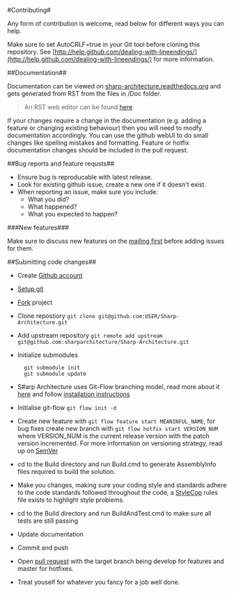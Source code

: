 #Contributing#

Any form of contribution is welcome, read below for different ways you can help.

Make sure to set AutoCRLF=true in your Git tool before cloning this repository. See [http://help.github.com/dealing-with-lineendings/](http://help.github.com/dealing-with-lineendings/) for more information.

##Documentation##

Documentation can be viewed on [sharp-architecture.readthedocs.org](http://sharp-architecture.readthedocs.org/) and gets generated from RST from the files in /Doc folder.

> An RST web editor can be found [here](http://rst.ninjs.org/)

If your changes require a change in the documentation (e.g. adding a feature or changing existing behaviour) then you will need to modfy documentation accordingly.
You can use the github webUI to do small changes like spelling mistakes and formatting. Feature or hotfix documentation changes should be included in the pull request.

##Bug reports and feature requsts##

- Ensure bug is reproducable with latest release.
- Look for existing github issue, create a new one if it doesn't exist.
- When reporting an issue, make sure you include:
  - What you did?
  - What happened?
  - What you expected to happen?

###New features###

Make sure to discuss new features on the [mailing first](http://groups.google.com/group/sharp-architecture "Sharp Architecture mailing list") before adding issues for them.

##Submitting code changes##

- Create [Github account](https://github.com/signup/free)
- [Setup git](https://help.github.com/articles/set-up-git)
- [Fork](https://help.github.com/articles/fork-a-repo "Fork") project
- Clone repostiory `git clone git@github.com:USER/Sharp-Architecture.git`
- Add upstream repository `git remote add upstream git@github.com:sharparchitecture/Sharp-Architecture.git`
- Initialize submodules

        git submodule init
        git submodule update
    
- S#arp Architecture uses Git-Flow branching model, read more about it [here](http://nvie.com/posts/a-successful-git-branching-model/ "git-flow") and follow [installation instructions](https://github.com/nvie/gitflow/wiki/Installation)
- Initialise git-flow `git flow init -d`
- Create new feature with `git flow feature start MEANINFUL_NAME`, for bug fixes create new branch with `git flow hotfix start VERSION_NUM` where VERSION_NUM is the current release version with the patch version incremented. For more information on versioning strategy, read up on [SemVer](http://semver.org/)
- cd to the Build directory and run Build.cmd to generate AssemblyInfo files required to build the solution.
- Make you changes, making sure your coding style and standards adhere to the code standards followed throughout the code, a [StyleCop](http://stylecop.codeplex.com/) rules file exists to highlight style problems.
- cd to the Build directory and run BuildAndTest.cmd to make sure all tests are still passing
- Update documentation
- Commit and push
- Open [pull request](https://help.github.com/articles/using-pull-requests) with the target branch being develop for features and master for hotfixes.
- Treat youself for whatever you fancy for a job well done.
